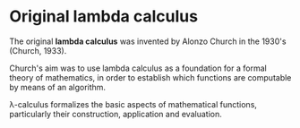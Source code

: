 # Original lambda calculus

The original **lambda calculus** was invented by Alonzo Church in the 1930's (Church, 1933).

Church's aim was to use lambda calculus as a foundation for a formal theory of mathematics, in order to establish which functions are computable by means of an algorithm.

λ-calculus formalizes the basic aspects of mathematical functions, particularly their construction, application and evaluation.
